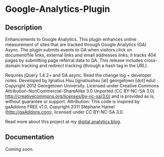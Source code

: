 # Google-Analytics-Plugin #

## Description ##

Enhancements to Google Analytics. This plugin enhances online measurement of sites that are tracked through Google Analytics (GA) Async. The plugin submits events to GA when visitors click on document/file links, external links and email addresses links; it tracks 404 pages by submitting page referral data to GA. This release includes cross-domain tracking and redirect tracking (through a hash tag in the URL).

Requires jQuery 1.4.2+ and GA async. Read the change log + developer notes.
Developed by Ignatius Hsu (ignatiushsu [at] georgetown [dot] edu)
Copyright 2012 Georgetown University.
Licensed under Creative Commons Attribution-NonCommercial-ShareAlike 3.0 Unported (CC BY-NC-SA 3.0) http://creativecommons.org/licenses/by-nc-sa/3.0/ and is provided as is, without guarantee or support.
Attribution: This code is inspired by gaAddons FREE v1.0, Copyright 2011 Stéphane Hamel (http://gaAddons.com), licensed under CC BY-NC-SA 3.0.

Read more about this project at my <a href="http://digitalmeasure.me">digital analytics blog</a>.

## Documentation ##

Coming soon.